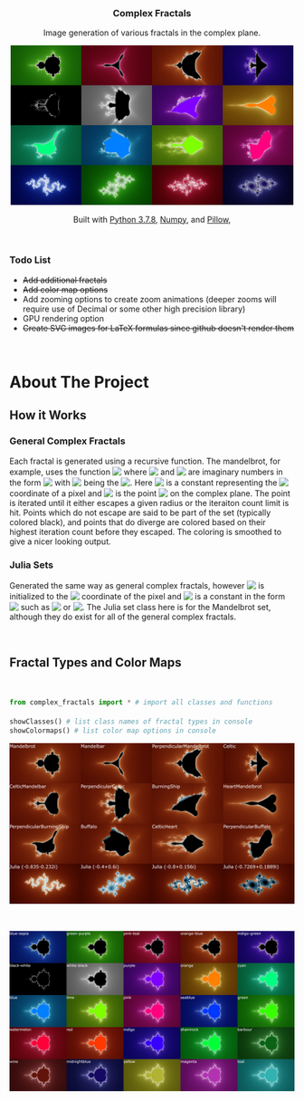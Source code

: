 <!-- Project Header -->

<br />
<p align="center">

  <h3 align="center">Complex Fractals</h3>

  <p align="center">
    Image generation of various fractals in the complex plane.
    <!-- TODO: create some high rez images/gifs for an imgur gallery?
    <br />
    <a href="https://imgur.com/gallery/jqMogwz"><strong>4000x4000 Example Output Images »</strong></a>
    <br />
    TODO end -->
  </p>
</p>

<p align="center">
  <img src="Images\OutputExamples.png" alt="Line Examples" width="500">
</p>

<p align="center">Built with 
  <a href="https://www.python.org/downloads/release/python-378/">Python 3.7.8</a>, 
  <a href="https://numpy.org/">Numpy</a>, and
  <a href="https://pillow.readthedocs.io/en/stable/">Pillow</a>, 
</p>

<br>

### Todo List
- <del>Add additional fractals</del>
- <del>Add color map options</del>
- Add zooming options to create zoom animations (deeper zooms will require use of Decimal or some other high precision library)
- GPU rendering option
- <del>Create SVG images for LaTeX formulas since github doesn't render them</del>

<br>

# About The Project

## How it Works

### General Complex Fractals
Each fractal is generated using a recursive function. The mandelbrot, for example, uses the function <!-- $\color{#83a598}f_{c}(z) = z^{2}+c$ --> <img style="transform: translateY(0.1em); background: none;" src="https://render.githubusercontent.com/render/math?math=%5Ccolor%7B%2383a598%7Df_%7Bc%7D(z)%20%3D%20z%5E%7B2%7D%2Bc"> where <!-- $\color{#83a598}f_i$ --> <img style="transform: translateY(0.1em); background: none;" src="https://render.githubusercontent.com/render/math?math=%5Ccolor%7B%2383a598%7Df_i"> and <!-- $\color{#83a598}c$ --> <img style="transform: translateY(0.1em); background: none;" src="https://render.githubusercontent.com/render/math?math=%5Ccolor%7B%2383a598%7Dc"> are imaginary numbers in the form <!-- $\color{#83a598}a+bi$ --> <img style="transform: translateY(0.1em); background: none;" src="https://render.githubusercontent.com/render/math?math=%5Ccolor%7B%2383a598%7Da%2Bbi"> with <!-- $\color{#83a598}i$ --> <img style="transform: translateY(0.1em); background: none;" src="https://render.githubusercontent.com/render/math?math=%5Ccolor%7B%2383a598%7Di"> being the <!-- $\color{#83a598}\sqrt{-1}$ --> <img style="transform: translateY(0.1em); background: none;" src="https://render.githubusercontent.com/render/math?math=%5Ccolor%7B%2383a598%7D%5Csqrt%7B-1%7D">. Here <!-- $\color{#83a598}c$ --> <img style="transform: translateY(0.1em); background: none;" src="https://render.githubusercontent.com/render/math?math=%5Ccolor%7B%2383a598%7Dc"> is a constant representing the <!-- $\color{#83a598}(Re, Im)$ --> <img style="transform: translateY(0.1em); background: none;" src="https://render.githubusercontent.com/render/math?math=%5Ccolor%7B%2383a598%7D(Re%2C%20Im)"> coordinate of a pixel and <!-- $\color{#83a598}z_0$ --> <img style="transform: translateY(0.1em); background: none;" src="https://render.githubusercontent.com/render/math?math=%5Ccolor%7B%2383a598%7Dz_0"> is the point <!-- $\color{#83a598}(0,0)$ --> <img style="transform: translateY(0.1em); background: none;" src="https://render.githubusercontent.com/render/math?math=%5Ccolor%7B%2383a598%7D(0%2C0)"> on the complex plane. The point is iterated until it either escapes a given radius or the iteraiton count limit is hit. Points which do not escape are said to be part of the set (typically colored black), and points that do diverge are colored based on their highest iteration count before they escaped. The coloring is smoothed to give a nicer looking output.

### Julia Sets
Generated the same way as general complex fractals, however <!-- $\color{#83a598}z_0$ --> <img style="transform: translateY(0.1em); background: none;" src="https://render.githubusercontent.com/render/math?math=%5Ccolor%7B%2383a598%7Dz_0"> is initialized to the <!-- $\color{#83a598}(Re, Im)$ --> <img style="transform: translateY(0.1em); background: none;" src="https://render.githubusercontent.com/render/math?math=%5Ccolor%7B%2383a598%7D(Re%2C%20Im)"> coordinate of the pixel and <!-- $\color{#83a598}c$ --> <img style="transform: translateY(0.1em); background: none;" src="https://render.githubusercontent.com/render/math?math=%5Ccolor%7B%2383a598%7Dc"> is a constant in the form <!-- $\color{#83a598}a+bi$ --> <img style="transform: translateY(0.1em); background: none;" src="https://render.githubusercontent.com/render/math?math=%5Ccolor%7B%2383a598%7Da%2Bbi"> such as <!-- $\color{#83a598}-0.7269+0.1889i$ --> <img style="transform: translateY(0.1em); background: none;" src="https://render.githubusercontent.com/render/math?math=%5Ccolor%7B%2383a598%7D-0.7269%2B0.1889i"> or <!-- $\color{#83a598}-0.4+0.6i$ --> <img style="transform: translateY(0.1em); background: none;" src="https://render.githubusercontent.com/render/math?math=%5Ccolor%7B%2383a598%7D-0.4%2B0.6i">. The Julia set class here is for the Mandelbrot set, although they do exist for all of the general complex fractals.

<br>


<!-- PARAMS
    aspect_ratio: either "16:9" or "21:9" anything else will be a square image that may look warped
    xdim: width of the image (height calculated off of aspect ratio)
    coords: [min_x, max_x, min_y, max_y]
    filename: name of output file
    color_map: option via showColormaps()
    max_iterations: max iteration to hit for point to be considered in set
    escape_radius: points who iterate to value outside of this value are considered out of set

    julia has additional parameters:
    real, imag: (Re, Im) point on the complex plane to generate for
-->


## Fractal Types and Color Maps
<br>

```python
from complex_fractals import * # import all classes and functions

showClasses() # list class names of fractal types in console
showColormaps() # list color map options in console
```

<p align="left">
  <img src="Images\FractalTypes.png" alt="Line Examples" width="1000">
</p>

<br>

<p align="left">
  <img src="Images\ColorOptions.png" alt="Line Examples" width="1250">
</p>

<br>